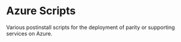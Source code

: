 # Azure Scripts

Various postinstall scripts for the deployment of parity or supporting services on Azure.



